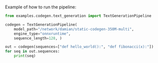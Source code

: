 <!--
Copyright (c) 2021 - present / Neuralmagic, Inc. All Rights Reserved.

Licensed under the Apache License, Version 2.0 (the "License");
you may not use this file except in compliance with the License.
You may obtain a copy of the License at

   http://www.apache.org/licenses/LICENSE-2.0

Unless required by applicable law or agreed to in writing,
software distributed under the License is distributed on an "AS IS" BASIS,
WITHOUT WARRANTIES OR CONDITIONS OF ANY KIND, either express or implied.
See the License for the specific language governing permissions and
limitations under the License.
-->

Example of how to run the pipeline:

```python
from examples.codegen.text_generation import TextGenerationPipeline

codegen = TextGenerationPipeline(
    model_path="/network/damian/static-codegen-350M-multi",
    engine_type="onnxruntime",
    sequence_length=128, )

out = codegen(sequences=["def hello_world():", "def fibonacci(x):"])
for seq in out.sequences:
    print(seq)
```